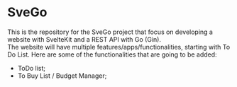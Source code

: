 # SveGo
This is the repository for the SveGo project that focus on developing a website with SvelteKit and a REST API with Go (Gin).<br>
The website will have multiple features/apps/functionalities, starting with To Do List. Here are some of the functionalities that are going to be added:
- ToDo list;
- To Buy List / Budget Manager;